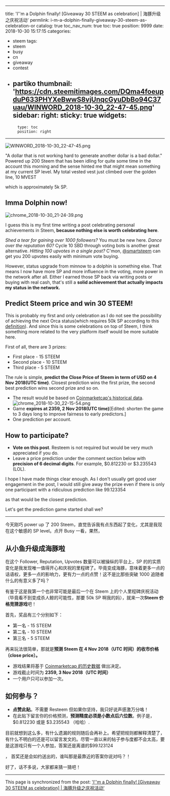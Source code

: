 
---
title: 'I''m a Dolphin finally! [Giveaway 30 STEEM as celebration] | 海豚升级之庆祝活动'
permlink: i-m-a-dolphin-finally-giveaway-30-steem-as-celebration-or
catalog: true
toc_nav_num: true
toc: true
position: 9999
date: 2018-10-30 15:17:15
categories:
- steem
tags:
- steem
- busy
- cn
- giveaway
- contest
- partiko
thumbnail: 'https://cdn.steemitimages.com/DQma4foeupduP633PHYXeBwwS8vjUnqcGyuDbBo94C37uau/WINWORD_2018-10-30_22-47-45.png'
sidebar:
    right:
        sticky: true
widgets:
    -
        type: toc
        position: right
---


![WINWORD_2018-10-30_22-47-45.png](https://cdn.steemitimages.com/DQma4foeupduP633PHYXeBwwS8vjUnqcGyuDbBo94C37uau/WINWORD_2018-10-30_22-47-45.png)

"A dollar that is not working hard to generate another dollar is a bad dollar." Powered up 200 Steem that has been idling for quite some time in the account this morning and the sense hinted me that might mean something at my current SP level. My total vested vest just climbed over the golden line, 10 MVEST

 which is approximately 5k SP.

## Imma Dolphin now!

![chrome_2018-10-30_21-24-39.png](https://cdn.steemitimages.com/DQmZFXU3Zdn4khxjkhwnFeAKxWmDbvGqQ9x45N8DJVBptfQ/chrome_2018-10-30_21-24-39.png)

I guess this is my first time writing a post celebrating personal achievements in Steem, **because nothing else is worth celebrating here**.

*Shed a tear for gaining over 1000 followers?* You must be new here.
*Dance over the reputation 60?* Cycle 10 SBD through voting bots is another great alternative.
*Hitting 100 upvotes in a single post?* C'mon, [@smartsteem](https://steemit.com/@smartsteem) can get you 200 upvotes easily with minimum vote buying.

However, status upgrade from minnow to a dolphin is something else. That means I now have more SP and more influence in the voting, more power in the network after all. Either I earned those SP back via writing posts or buying with real cash, that's still a **solid achievement that actually impacts my status in the network.**

## Predict Steem price and win 30 STEEM!

This is probably my first and only celebration as I do not see the possibility of achieving the next Orca status(which requires 50k SP according to this [definition](https://www.steem.center/index.php?title=Dolphin)).
And since this is some celebrations on top of Steem, I think something more related to the very platform itself would be more suitable here.

First of all, there are 3 prizes:

- First place -  15 STEEM
- Second place - 10 STEEM
- Third place -  5 STEEM

The rule is simple, **predict the Close Price of Steem in term of USD on 4 Nov 2018(UTC time)**. Closest prediction wins the first prize, the second best prediction wins second prize and so on.

- The result would be based on [Coinmarketcap's historical data](https://coinmarketcap.com/currencies/steem/historical-data/). ![chrome_2018-10-30_22-15-54.png](https://cdn.steemitimages.com/DQmWpRc1nEYnQT2q9Z2BVFXCgMP9buMnUvnGr3XNnfpvCQv/chrome_2018-10-30_22-15-54.png)
- Game **expires at 2359, 2 Nov 2018(UTC time)**[Edited: shorten the game to 3 days long to improve fairness to early predictors.]
- One prediction per account.

## How to participate?

- **Vote on this post**. Resteem is not required but would be very much appreciated if you do.
- Leave a price prediction under the comment section below with **precision of 6 decimal digits**. For example, $0.812230  or $3.235543 (LOL).

I hope I have made things clear enough. As I don't usually get good user engagement in the post, I would still give away the prize even if there is only one participant with a ridiculous prediction like 99.123354

 as that would be the closest prediction.

Let's get the prediction game started shall we?

---

今天刚巧 power up 了 200 Steem，直觉告诉我有点东西起了变化，尤其是我现在这个敏感的 SP level。点开 Busy 一看，果然，

## 从小鱼升级成海豚啦

在这个 Follower, Reputation, Upvotes 数量可以被操纵的平台上，SP 的的实质变化是我发现唯一值得开心和庆祝的里程碑了。毕竟变成海豚，意味着更多一点的话语权，更多一点的影响力，更有力一点的点赞！这不是比那些突破 1000 追随者什么的有意义多了吗？

有鉴于这是我第一个也非常可能是最后一个在 Steem 上的个人里程碑庆祝活动（毕竟看不到变成杀人鲸的可能性，那要 50k SP 啊我的妈），就来一次**Steem 价格竞猜游戏**吧！

首先，奖品有三个分别如下：

- 第一名 - 15 STEEM
- 第二名 - 10 STEEM
- 第三名 - 5 STEEM

再来玩法很简单，那就是**预测 Steem 在 4 Nov 2018（UTC 时间）的收市价格（close price）。**

- 游戏结果将基于 [Coinmarketcap 的历史数据](https://coinmarketcap.com/currencies/steem/historical-data/) 做出决定。
- 游戏截止时间为 **2359, 3 Nov 2018（UTC 时间）**
- 一个用户只可以参加一次。

## 如何参与？

- **点赞此贴**。不需要 Resteem 但如果你坚持，我只好说声感激万分咯！
- 在此贴下留言你的价格预测，**预测精度必须是小数点后六位数**。例子是，$0.812230  或是 $3.235543 （哈哈）.

目前就想到这么多，有什么遗漏的规则随后会再补上。希望把规则都解释清楚了，有什么不明白的还是可以留言发文的。尽管一直以来的帖子参与度都不会太高，要是这游戏只有一个人参加，答案还是离谱的$99.123124

， 首奖还是会如约送出的，谁叫那是最靠近的答案你说对吗？！

好了，话不多说，大家都来猜一猜吧！

- - -

This page is synchronized from the post: ['I''m a Dolphin finally! [Giveaway 30 STEEM as celebration] | 海豚升级之庆祝活动'](https://steemit.com/@fr3eze/i-m-a-dolphin-finally-giveaway-30-steem-as-celebration-or)
